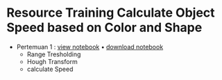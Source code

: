 # Resource Training Calculate Object Speed based on Color and Shape

- Pertemuan 1 : [view notebook](https://github.com/Muhammad-Yunus/Materi-Training/blob/main/D.%20Measure%20Speed%20-%20OpenCV/Pertemuan_1/Pertemuan%201.ipynb) • [download notebook](https://github.com/Muhammad-Yunus/Materi-Training/raw/main/D.%20Measure%20Speed%20-%20OpenCV/Pertemuan_1/Pertemuan_1.zip)
    - Range Tresholding
    - Hough Transform
    - calculate Speed
    

